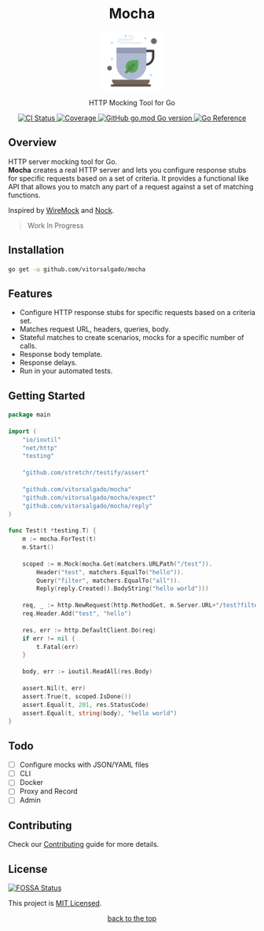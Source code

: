 <h1 id="mocha-top" align="center">Mocha</h1>

<div align="center">
    <a href="#"><img src="logo.png" width="120px" alt="Mocha Logo"></a>
    <p align="center">
        HTTP Mocking Tool for Go
        <br />
    </p>
    <div>
      <a href="https://github.com/vitorsalgado/mocha/actions/workflows/ci.yml">
        <img src="https://github.com/vitorsalgado/mocha/actions/workflows/ci.yml/badge.svg" alt="CI Status" />
      </a>
      <a href="https://codecov.io/gh/vitorsalgado/mocha">
        <img src="https://codecov.io/gh/vitorsalgado/mocha/branch/main/graph/badge.svg?token=XOFUV52P31" alt="Coverage"/>
      </a>
      <a href="#">
        <img alt="GitHub go.mod Go version" src="https://img.shields.io/github/go-mod/go-version/vitorsalgado/mocha">
      </a>
      <a href="https://pkg.go.dev/github.com/vitorsalgado/mocha">
        <img src="https://pkg.go.dev/badge/github.com/vitorsalgado/mocha.svg" alt="Go Reference">
      </a>
    </div>
</div>

## Overview

HTTP server mocking tool for Go.  
**Mocha** creates a real HTTP server and lets you configure response stubs for specific requests based on a set of
criteria. It provides a functional like API that allows you to match any part of a request against a set of matching
functions.

Inspired by [WireMock](https://github.com/wiremock/wiremock) and [Nock](https://github.com/nock/nock).

> Work In Progress

## Installation

```bash
go get -u github.com/vitorsalgado/mocha
```

## Features

- Configure HTTP response stubs for specific requests based on a criteria set.
- Matches request URL, headers, queries, body.
- Stateful matches to create scenarios, mocks for a specific number of calls.
- Response body template.
- Response delays.
- Run in your automated tests.

## Getting Started

```go
package main

import (
	"io/ioutil"
	"net/http"
	"testing"

	"github.com/stretchr/testify/assert"

	"github.com/vitorsalgado/mocha"
	"github.com/vitorsalgado/mocha/expect"
	"github.com/vitorsalgado/mocha/reply"
)

func Test(t *testing.T) {
	m := mocha.ForTest(t)
	m.Start()

	scoped := m.Mock(mocha.Get(matchers.URLPath("/test")).
		Header("test", matchers.EqualTo("hello")).
		Query("filter", matchers.EqualTo("all")).
		Reply(reply.Created().BodyString("hello world")))

	req, _ := http.NewRequest(http.MethodGet, m.Server.URL+"/test?filter=all", nil)
	req.Header.Add("test", "hello")

	res, err := http.DefaultClient.Do(req)
	if err != nil {
		t.Fatal(err)
	}

	body, err := ioutil.ReadAll(res.Body)

	assert.Nil(t, err)
	assert.True(t, scoped.IsDone())
	assert.Equal(t, 201, res.StatusCode)
	assert.Equal(t, string(body), "hello world")
}

```

## Todo

- [ ] Configure mocks with JSON/YAML files
- [ ] CLI
- [ ] Docker
- [ ] Proxy and Record
- [ ] Admin

## Contributing

Check our [Contributing](CONTRIBUTING.md) guide for more details.

## License

[![FOSSA Status](https://app.fossa.com/api/projects/git%2Bgithub.com%2Fvitorsalgado%2Fmocha.svg?type=shield)](https://app.fossa.com/projects/git%2Bgithub.com%2Fvitorsalgado%2Fmocha?ref=badge_shield)

This project is [MIT Licensed](LICENSE).

<p align="center"><a href="#mocha-top">back to the top</a></p>
